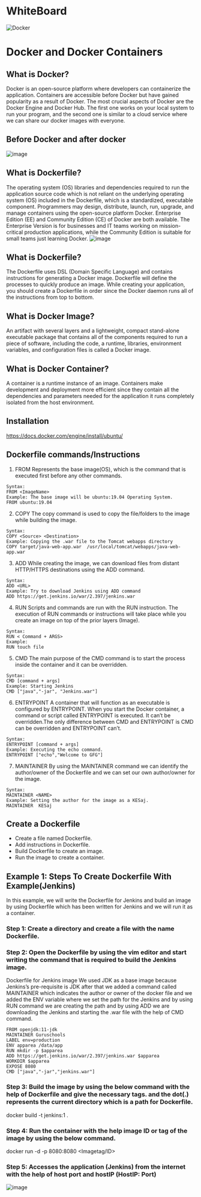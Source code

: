 # WhiteBoard

![Docker](https://github.com/kesajad/learndevops/assets/99335234/a91b808b-9f18-4358-bb8c-0c3c84770b28)

# Docker and Docker Containers
## What is Docker?
Docker is an open-source platform where developers can containerize the application. Containers are accessible before Docker but have gained popularity as a result of Docker. The most crucial aspects of Docker are the Docker Engine and Docker Hub. The first one works on your local system to run your program, and the second one is similar to a cloud service where we can share our docker images with everyone.

## Before Docker and after docker
![image](https://github.com/kesajad/learndevops/assets/99335234/5647cefe-c157-4e29-91a9-6269da710c2f)

## What is Dockerfile?
The operating system (OS) libraries and dependencies required to run the application source code which is not reliant on the underlying operating system (OS) included in the Dockerfile, which is a standardized, executable component. Programmers may design, distribute, launch, run, upgrade, and manage containers using the open-source platform Docker. Enterprise Edition (EE) and Community Edition (CE) of Docker are both available. The Enterprise Version is for businesses and IT teams working on mission-critical production applications, while the Community Edition is suitable for small teams just learning Docker.
![image](https://github.com/kesajad/learndevops/assets/99335234/63d9837b-864e-45f9-bfa6-52dc803210dc)

## What is Dockerfile?
The Dockerfile uses DSL (Domain Specific Language) and contains instructions for generating a Docker image. Dockerfile will define the processes to quickly produce an image. While creating your application, you should create a Dockerfile in order since the Docker daemon runs all of the instructions from top to bottom.

## What is Docker Image?
An artifact with several layers and a lightweight, compact stand-alone executable package that contains all of the components required to run a piece of software, including the code, a runtime, libraries, environment variables, and configuration files is called a Docker image.

## What is Docker Container?
A container is a runtime instance of an image. Containers make development and deployment more efficient since they contain all the dependencies and parameters needed for the application it runs completely isolated from the host environment.

## Installation
https://docs.docker.com/engine/install/ubuntu/

## Dockerfile commands/Instructions
1. FROM
Represents the base image(OS), which is the command that is executed first before any other commands.
```
Syntax: 
FROM <ImageName>
Example: The base image will be ubuntu:19.04 Operating System.
FROM ubuntu:19.04
```
2. COPY
The copy command is used to copy the file/folders to the image while building the image. 
```
Syntax:
COPY <Source> <Destination>
Example: Copying the .war file to the Tomcat webapps directory
COPY target/java-web-app.war  /usr/local/tomcat/webapps/java-web-app.war
```
3. ADD
While creating the image, we can download files from distant HTTP/HTTPS destinations using the ADD command.
```
Syntax:
ADD <URL>
Example: Try to download Jenkins using ADD command 
ADD https://get.jenkins.io/war/2.397/jenkins.war
```
4. RUN
Scripts and commands are run with the RUN instruction. The execution of RUN commands or instructions will take place while you create an image on top of the prior layers (Image).
```
Syntax: 
RUN < Command + ARGS>
Example: 
RUN touch file
```
5. CMD
The main purpose of the CMD command is to start the process inside the container and it can be overridden.
```
Syntax:
CMD [command + args]
Example: Starting Jenkins 
CMD ["java","-jar", "Jenkins.war"]
```
6. ENTRYPOINT
A container that will function as an executable is configured by ENTRYPOINT. When you start the Docker container, a command or script called ENTRYPOINT is executed. It can’t be overridden.The only difference between CMD and ENTRYPOINT is CMD can be overridden and ENTRYPOINT can’t.
```
Syntax:
ENTRYPOINT [command + args]
Example: Executing the echo command.
ENTRYPOINT ["echo","Welcome to GFG"]
```
7. MAINTAINER
By using the MAINTAINER command we can identify the author/owner of the Dockerfile and we can set our own author/owner for the image.
```
Syntax: 
MAINTAINER <NAME>
Example: Setting the author for the image as a KESaj.
MAINTAINER  KESaj 
```
## Create a Dockerfile
- Create a file named Dockerfile.
- Add instructions in Dockerfile.
- Build Dockerfile to create an image.
- Run the image to create a container.

## Example 1: Steps To Create Dockerfile With Example(Jenkins)
In this example, we will write the Dockerfile for Jenkins and build an image by using Dockerfile which has been written for Jenkins and we will run it as a container.
### Step 1: Create a directory and create a file with the name Dockerfile.
### Step 2: Open the Dockerfile by using the vim editor and start writing the command that is required to build the Jenkins image.
Dockerfile for Jenkins image
We used JDK as a base image because Jenkins’s pre-requisite is JDK after that we added a command called MAINTAINER which indicates the author or owner of the docker file and we added the ENV variable where we set the path for the Jenkins and by using RUN command we are creating the path and by using ADD we are downloading the Jenkins and starting the .war file with the help of CMD command.
```
FROM openjdk:11-jdk
MAINTAINER Guruschools
LABEL env=production
ENV apparea /data/app
RUN mkdir -p $apparea
ADD https://get.jenkins.io/war/2.397/jenkins.war $apparea
WORKDIR $apparea
EXPOSE 8080
CMD ["java","-jar","jenkins.war"]
```
### Step 3: Build the image by using the below command with the help of Dockerfile and give the necessary tags. and the dot(.) represents the current directory which is a path for Dockerfile.
docker build -t jenkins:1 .
### Step 4: Run the container with the help image ID or tag of the image by using the below command.
docker run -d -p 8080:8080 <Imagetag/ID>
### Step 5: Accesses the application (Jenkins) from the internet with the help of host port and hostIP (HostIP: Port)
![image](https://github.com/kesajad/learndevops/assets/99335234/1d2c8c06-3b9c-4996-95b4-998457291a4f)
